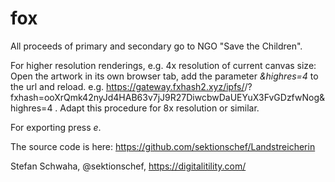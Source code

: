 # fox

All proceeds of primary and secondary go to NGO "Save the Children".

For higher resolution renderings, e.g. 4x resolution of current canvas size: Open the artwork in its own browser tab, add the parameter *&highres=4* to the url and reload. e.g. https://gateway.fxhash2.xyz/ipfs/<something>/?fxhash=ooXrQmk42nyJd4HAB63v7jJ9R27DiwcbwDaUEYuX3FvGDzfwNog&highres=4 . Adapt this procedure for 8x resolution or similar.

For exporting press *e*.

The source code is here: https://github.com/sektionschef/Landstreicherin 

Stefan Schwaha, @sektionschef, https://digitalitility.com/
